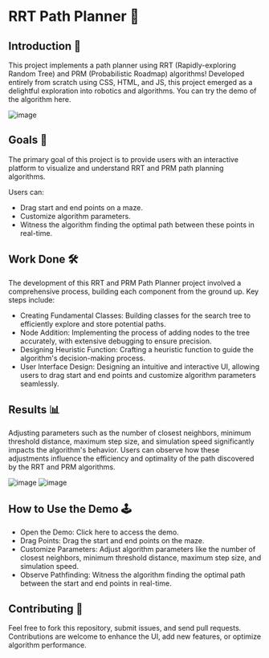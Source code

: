# RRT Path Planner 🤖
## Introduction 🌟

This project implements a path planner using RRT (Rapidly-exploring Random Tree) and PRM (Probabilistic Roadmap) algorithms! Developed entirely from scratch using CSS, HTML, and JS, this project emerged as a delightful exploration into robotics and algorithms. You can try the demo of the algorithm here.

![image](https://github.com/bhushanap/rrt/assets/83635464/e3c4d326-b274-4ffd-bd7f-bbaf5fe23941)

## Goals 🎯

The primary goal of this project is to provide users with an interactive platform to visualize and understand RRT and PRM path planning algorithms.

Users can:

- Drag start and end points on a maze.
- Customize algorithm parameters.
- Witness the algorithm finding the optimal path between these points in real-time.

## Work Done 🛠️

The development of this RRT and PRM Path Planner project involved a comprehensive process, building each component from the ground up. Key steps include:

- Creating Fundamental Classes: Building classes for the search tree to efficiently explore and store potential paths.
- Node Addition: Implementing the process of adding nodes to the tree accurately, with extensive debugging to ensure precision.
- Designing Heuristic Function: Crafting a heuristic function to guide the algorithm's decision-making process.
- User Interface Design: Designing an intuitive and interactive UI, allowing users to drag start and end points and customize algorithm parameters seamlessly.

## Results 📊

Adjusting parameters such as the number of closest neighbors, minimum threshold distance, maximum step size, and simulation speed significantly impacts the algorithm's behavior. Users can observe how these adjustments influence the efficiency and optimality of the path discovered by the RRT and PRM algorithms.

![image](https://github.com/bhushanap/rrt/assets/83635464/8289166f-cb1f-464f-b433-d3a802abdb05)
![image](https://github.com/bhushanap/rrt/assets/83635464/27aea3cb-38d0-46d4-baf5-7440e537bfe8)

## How to Use the Demo 🕹️

- Open the Demo: Click here to access the demo.
- Drag Points: Drag the start and end points on the maze.
- Customize Parameters: Adjust algorithm parameters like the number of closest neighbors, minimum threshold distance, maximum step size, and simulation speed.
- Observe Pathfinding: Witness the algorithm finding the optimal path between the start and end points in real-time.

## Contributing 🤝

Feel free to fork this repository, submit issues, and send pull requests. Contributions are welcome to enhance the UI, add new features, or optimize algorithm performance.
